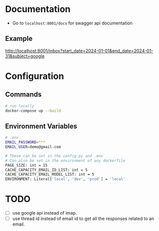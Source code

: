 # Documentation

- Go to `localhost:8001/docs` for swagger api documentation

## Example

<http://localhost:8001/inbox?start_date=2024-01-01&end_date=2024-01-31&subject=google>

# Configuration

## Commands

```sh
# run locally
docker-compose up --build
```

## Environment Variables

```sh
# .env
EMAIL_PASSWORD=***
EMAIL_USER=demo@gmail.com

# These can be set in the config.py and .env
# Can also be set in the environment of any dockerfile
PAGE_SIZE: int = 15
CACHE_CAPACITY_EMAIL_ID_LIST: int = 5
CACHE_CAPACITY_EMAIL_MODEL_LIST: int = 5
ENVIRONMENT: Literal['local', 'dev', 'prod'] = 'local'
```

# TODO

- [ ] use google api instead of imap.
- [ ] use thread id instead of email id to get all the responses related to an email.
